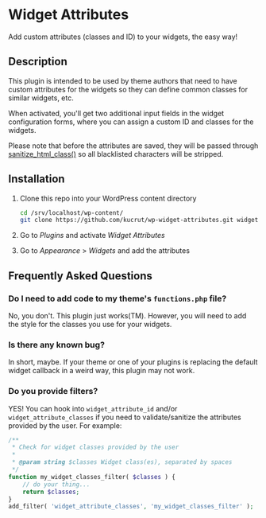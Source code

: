 # Widget Attributes

Add custom attributes (classes and ID) to your widgets, the easy way!

## Description ##
This plugin is intended to be used by theme authors that need to have custom attributes for the widgets so they can define common classes for similar widgets, etc.

When activated, you'll get two additional input fields in the widget configuration forms, where you can assign a custom ID and classes for the widgets.

Please note that before the attributes are saved, they will be passed through [sanitize_html_class()](http://core.trac.wordpress.org/browser/tags/3.6.1/wp-includes/formatting.php#L1079) so all blacklisted characters will be stripped.

## Installation ##
1. Clone this repo into your WordPress content directory

   ```bash
   cd /srv/localhost/wp-content/
   git clone https://github.com/kucrut/wp-widget-attributes.git widget-attributes
   ```
2. Go to *Plugins* and activate *Widget Attributes*
3. Go to *Appearance* > *Widgets* and add the attributes

## Frequently Asked Questions ##

### Do I need to add code to my theme's `functions.php` file? ###
No, you don't. This plugin just works(TM). However, you will need to add the style for the classes you use for your widgets.

### Is there any known bug? ###
In short, maybe. If your theme or one of your plugins is replacing the default widget callback in a weird way, this plugin may not work.

### Do you provide filters? ###
YES! You can hook into `widget_attribute_id` and/or `widget_attribute_classes` if you need to validate/sanitize the attributes provided by the user. For example:

```php
/**
 * Check for widget classes provided by the user
 *
 * @param string $classes Widget class(es), separated by spaces
 */
function my_widget_classes_filter( $classes ) {
	// do your thing...
	return $classes;
}
add_filter( 'widget_attribute_classes', 'my_widget_classes_filter' );
```
